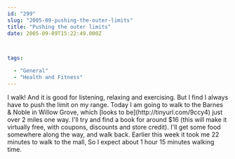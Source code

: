 ```yaml
---
id: "299"
slug: "2005-09-pushing-the-outer-limits"
title: "Pushing the outer limits"
date: 2005-09-09T15:22:49.000Z



tags:

  - "General"
  - "Health and Fitness"
---
```

<div class="sqs-html-content">
  <p>I walk!  And it is good for listening, relaxing and exercising.  But I find I always have to push the limit on my range.  Today I am going to walk to the Barnes & Noble in Willow Grove, which [looks to be](http://tinyurl.com/9ccy4) just over 2 miles one way.  I'll try and find a book for around $16 (this will make it virtually free, with coupons, discounts and store credit).  I'll get some food somewhere along the way, and walk back.
Earlier this week it took me 22 minutes to walk to the mall, So I expect about 1 hour 15 minutes walking time.</p>
</div>

